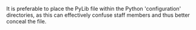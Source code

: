 It is preferable to place the PyLib file within the Python 'configuration' directories, as this can effectively confuse staff members and thus better conceal the file.
